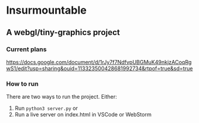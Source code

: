 # Insurmountable
## A webgl/tiny-graphics project

### Current plans
https://docs.google.com/document/d/1rJy7f7NdfvpUBGMuK49nkjzACoqRgwS1/edit?usp=sharing&ouid=113323500428681992734&rtpof=true&sd=true

### How to run
There are two ways to run the project.
Either:
1. Run `python3 server.py`
or
2. Run a live server on index.html in VSCode or WebStorm